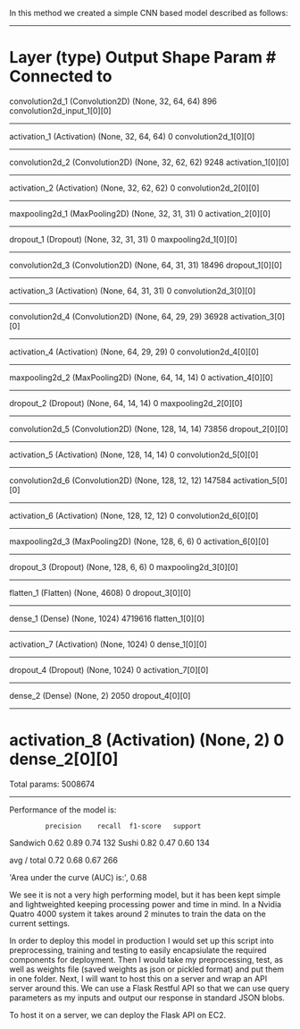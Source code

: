 In this method we created a simple CNN based model described as follows:

____________________________________________________________________________________________________
Layer (type)                     Output Shape          Param #     Connected to                     
====================================================================================================
convolution2d_1 (Convolution2D)  (None, 32, 64, 64)    896         convolution2d_input_1[0][0]      
____________________________________________________________________________________________________
activation_1 (Activation)        (None, 32, 64, 64)    0           convolution2d_1[0][0]            
____________________________________________________________________________________________________
convolution2d_2 (Convolution2D)  (None, 32, 62, 62)    9248        activation_1[0][0]               
____________________________________________________________________________________________________
activation_2 (Activation)        (None, 32, 62, 62)    0           convolution2d_2[0][0]            
____________________________________________________________________________________________________
maxpooling2d_1 (MaxPooling2D)    (None, 32, 31, 31)    0           activation_2[0][0]               
____________________________________________________________________________________________________
dropout_1 (Dropout)              (None, 32, 31, 31)    0           maxpooling2d_1[0][0]             
____________________________________________________________________________________________________
convolution2d_3 (Convolution2D)  (None, 64, 31, 31)    18496       dropout_1[0][0]                  
____________________________________________________________________________________________________
activation_3 (Activation)        (None, 64, 31, 31)    0           convolution2d_3[0][0]            
____________________________________________________________________________________________________
convolution2d_4 (Convolution2D)  (None, 64, 29, 29)    36928       activation_3[0][0]               
____________________________________________________________________________________________________
activation_4 (Activation)        (None, 64, 29, 29)    0           convolution2d_4[0][0]            
____________________________________________________________________________________________________
maxpooling2d_2 (MaxPooling2D)    (None, 64, 14, 14)    0           activation_4[0][0]               
____________________________________________________________________________________________________
dropout_2 (Dropout)              (None, 64, 14, 14)    0           maxpooling2d_2[0][0]             
____________________________________________________________________________________________________
convolution2d_5 (Convolution2D)  (None, 128, 14, 14)   73856       dropout_2[0][0]                  
____________________________________________________________________________________________________
activation_5 (Activation)        (None, 128, 14, 14)   0           convolution2d_5[0][0]            
____________________________________________________________________________________________________
convolution2d_6 (Convolution2D)  (None, 128, 12, 12)   147584      activation_5[0][0]               
____________________________________________________________________________________________________
activation_6 (Activation)        (None, 128, 12, 12)   0           convolution2d_6[0][0]            
____________________________________________________________________________________________________
maxpooling2d_3 (MaxPooling2D)    (None, 128, 6, 6)     0           activation_6[0][0]               
____________________________________________________________________________________________________
dropout_3 (Dropout)              (None, 128, 6, 6)     0           maxpooling2d_3[0][0]             
____________________________________________________________________________________________________
flatten_1 (Flatten)              (None, 4608)          0           dropout_3[0][0]                  
____________________________________________________________________________________________________
dense_1 (Dense)                  (None, 1024)          4719616     flatten_1[0][0]                  
____________________________________________________________________________________________________
activation_7 (Activation)        (None, 1024)          0           dense_1[0][0]                    
____________________________________________________________________________________________________
dropout_4 (Dropout)              (None, 1024)          0           activation_7[0][0]               
____________________________________________________________________________________________________
dense_2 (Dense)                  (None, 2)             2050        dropout_4[0][0]                  
____________________________________________________________________________________________________
activation_8 (Activation)        (None, 2)             0           dense_2[0][0]                    
====================================================================================================
Total params: 5008674
____________________________________________________________________________________________________

Performance of the model is:

             precision    recall  f1-score   support

   Sandwich       0.62      0.89      0.74       132
      Sushi       0.82      0.47      0.60       134

avg / total       0.72      0.68      0.67       266

'Area under the curve (AUC) is:', 0.68


We see it is not a very high performing model, but it has been kept simple and lightweighted keeping processing power and time in mind. In a Nvidia Quatro 4000 system it takes around 2 minutes to train the data on the current settings.


In order to deploy this model in production I would set up this script into preprocessing, training and testing to easily encapsiulate the required components for deployment. Then I would take my preprocessing, test, as well as weights file (saved weights as json or pickled format) and put them in one folder. Next, I will want to host this on a server and wrap an API server around this. We can use a Flask Restful API so that we can use query parameters as my inputs and output our response in standard JSON blobs.

To host it on a server, we can deploy the Flask API on EC2.


